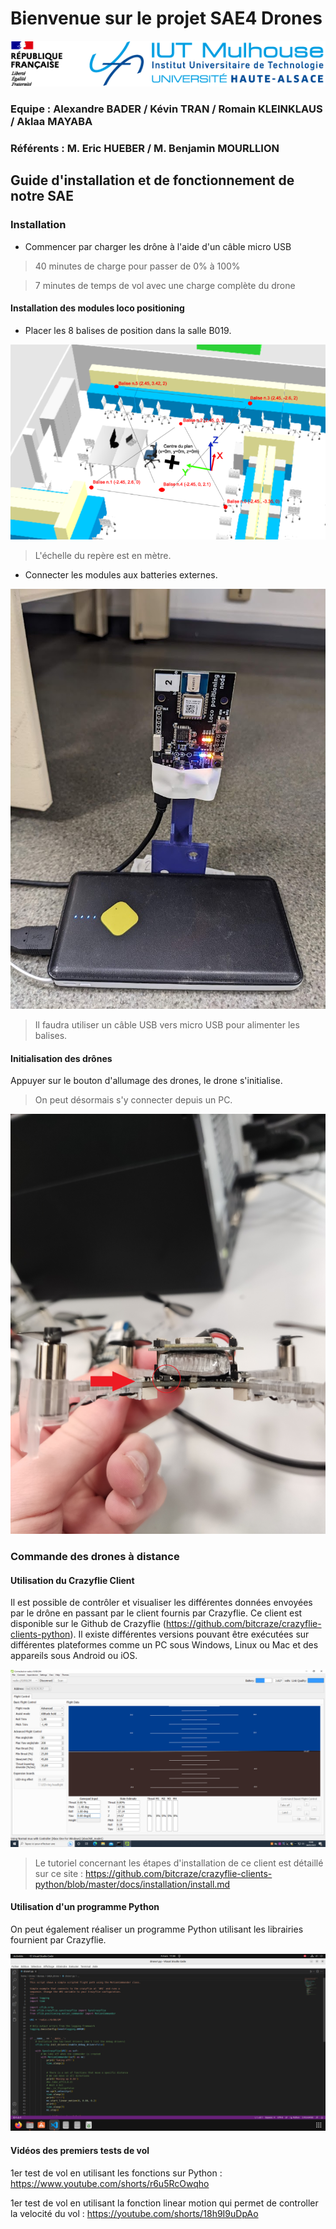 # Bienvenue sur le projet SAE4 Drones 

![figure0](images/iut_mulhouse.png)

### Equipe : Alexandre BADER / Kévin TRAN / Romain KLEINKLAUS / Aklaa MAYABA

### Référents : M. Eric HUEBER / M. Benjamin MOURLLION 


## Guide d'installation et de fonctionnement de notre SAE


### Installation
- Commencer par charger les drône à l'aide d'un câble micro USB 
> 40 minutes de charge pour passer de 0% à 100%

> 7 minutes de temps de vol avec une charge complète du drone

#### Installation des modules loco positioning
- Placer les 8 balises de position dans la salle B019.

![figure0](images/plan_balises.PNG)

> L'échelle du repère est en mètre.

- Connecter les modules aux batteries externes.

![figure1](images/module_loco_zoom.jpg)

> Il faudra utiliser un câble USB vers micro USB pour alimenter les balises. 

#### Initialisation des drônes
Appuyer sur le bouton d'allumage des drones, le drone s'initialise.

> On peut désormais s'y connecter depuis un PC.

![figure2](images/bouton_allumage_drone.jpg)

### Commande des drones à distance

#### Utilisation du Crazyflie Client

Il est possible de contrôler et visualiser les différentes données envoyées par le drône en passant par le client fournis par Crazyflie. Ce client est disponible sur le Github de Crazyflie (https://github.com/bitcraze/crazyflie-clients-python). Il existe différentes versions pouvant être exécutées sur différentes plateformes comme un PC sous Windows, Linux ou Mac et des appareils sous Android ou iOS. 

![figure3](images/crazyflie_client.png)

> Le tutoriel concernant les étapes d'installation de ce client est détaillé sur ce site : https://github.com/bitcraze/crazyflie-clients-python/blob/master/docs/installation/install.md

#### Utilisation d'un programme Python

On peut également réaliser un programme Python utilisant les librairies fournient par Crazyflie.

![figure4](images/code_python.png)

#### Vidéos des premiers tests de vol

1er test de vol en utilisant les fonctions sur Python :
https://www.youtube.com/shorts/r6u5RcOwqho

1er test de vol en utilisant la fonction linear motion qui permet de controller la velocité du vol :
https://youtube.com/shorts/18h9I9uDpAo
